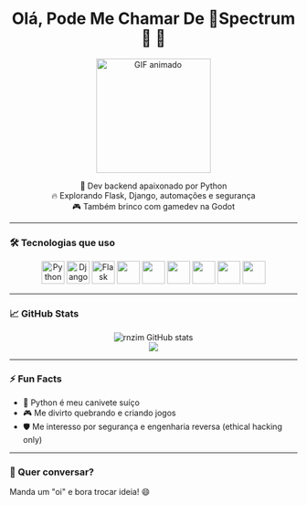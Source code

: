 <h1 align="center">Olá, Pode Me Chamar De 👤Spectrum🌈 👋</h1>

<p align="center">
  <img src="https://github.com/SrXitme/SrXitme/blob/main/20230410_171501.gif" width="200" alt="GIF animado">
</p>

<p align="center">
  🧪 Dev backend apaixonado por Python<br>
  🔥 Explorando Flask, Django, automações e segurança<br>
  🎮 Também brinco com gamedev na Godot
</p>

---

### 🛠️ Tecnologias que uso

<p align="center">
  <!-- Python -->
  <img src="https://cdn.jsdelivr.net/gh/devicons/devicon/icons/python/python-original.svg" width="40" alt="Python" />
  <img src="https://cdn.jsdelivr.net/gh/devicons/devicon/icons/django/django-plain.svg" width="40" alt="Django" />
  <img src="https://cdn.jsdelivr.net/gh/devicons/devicon/icons/flask/flask-original.svg" width="40" alt="Flask" />
  
  <!-- Web e frontend -->
  <img src="https://cdn.jsdelivr.net/gh/devicons/devicon/icons/html5/html5-original.svg" width="40" />
  <img src="https://cdn.jsdelivr.net/gh/devicons/devicon/icons/css3/css3-original.svg" width="40" />
  <img src="https://cdn.jsdelivr.net/gh/devicons/devicon/icons/javascript/javascript-original.svg" width="40" />
  
  <!-- DevOps -->
  <img src="https://cdn.jsdelivr.net/gh/devicons/devicon/icons/docker/docker-original.svg" width="40" />
  <img src="https://cdn.jsdelivr.net/gh/devicons/devicon/icons/linux/linux-original.svg" width="40" />

  <!-- GameDev -->
  <img src="https://cdn.jsdelivr.net/gh/devicons/devicon/icons/godot/godot-original.svg" width="40" />
</p>

---

### 📈 GitHub Stats

<p align="center">
  <img src="https://github-readme-stats.vercel.app/api?username=rnzim&show_icons=true&theme=tokyonight&bg_color=00000000" alt="rnzim GitHub stats" />
  <br>
  <img src="https://github-readme-streak-stats.herokuapp.com?user=rnzim&theme=tokyonight&hide_border=true" />
</p>


---

### ⚡ Fun Facts

- 🐍 Python é meu canivete suíço
- 🎮 Me divirto quebrando e criando jogos
- 🛡️ Me interesso por segurança e engenharia reversa (ethical hacking only)

---

### 💬 Quer conversar?

Manda um "oi" e bora trocar ideia! 😄
